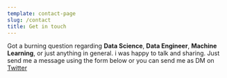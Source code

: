 ```yaml
---
template: contact-page
slug: /contact
title: Get in touch
---
```

Got a burning question regarding **Data Science**, **Data Engineer**, **Machine Learning**,  or just anything in general. i was  happy to talk and sharing. Just send me a message using the form below or you can send me as DM on [Twitter](https://twitter.com/machine_insight)